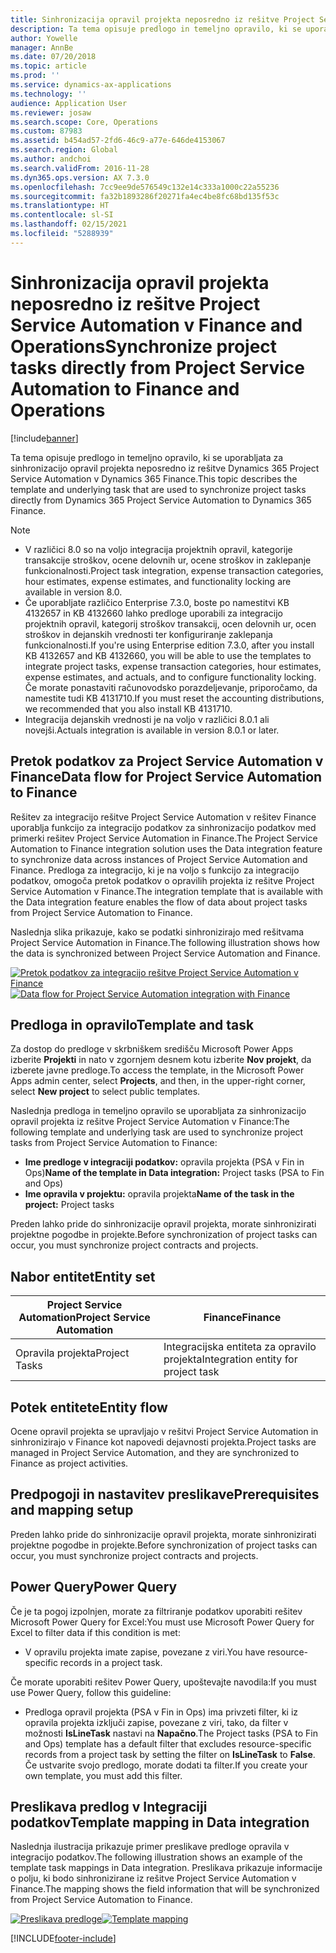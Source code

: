 ```yaml
---
title: Sinhronizacija opravil projekta neposredno iz rešitve Project Service Automation v Finance and Operations
description: Ta tema opisuje predlogo in temeljno opravilo, ki se uporabljata za sinhronizacijo opravil projekta neposredno iz rešitve Microsoft Dynamics 365 Project Service Automation v Dynamics 365 Finance.
author: Yowelle
manager: AnnBe
ms.date: 07/20/2018
ms.topic: article
ms.prod: ''
ms.service: dynamics-ax-applications
ms.technology: ''
audience: Application User
ms.reviewer: josaw
ms.search.scope: Core, Operations
ms.custom: 87983
ms.assetid: b454ad57-2fd6-46c9-a77e-646de4153067
ms.search.region: Global
ms.author: andchoi
ms.search.validFrom: 2016-11-28
ms.dyn365.ops.version: AX 7.3.0
ms.openlocfilehash: 7cc9ee9de576549c132e14c333a1000c22a55236
ms.sourcegitcommit: fa32b1893286f20271fa4ec4be8fc68bd135f53c
ms.translationtype: HT
ms.contentlocale: sl-SI
ms.lasthandoff: 02/15/2021
ms.locfileid: "5288939"
---
```

# <a name="synchronize-project-tasks-directly-from-project-service-automation-to-finance-and-operations"></a><span data-ttu-id="16e99-103">Sinhronizacija opravil projekta neposredno iz rešitve Project Service Automation v Finance and Operations</span><span class="sxs-lookup"><span data-stu-id="16e99-103">Synchronize project tasks directly from Project Service Automation to Finance and Operations</span></span>

[!include[banner](../includes/banner.md)]

<span data-ttu-id="16e99-104">Ta tema opisuje predlogo in temeljno opravilo, ki se uporabljata za sinhronizacijo opravil projekta neposredno iz rešitve Dynamics 365 Project Service Automation v Dynamics 365 Finance.</span><span class="sxs-lookup"><span data-stu-id="16e99-104">This topic describes the template and underlying task that are used to synchronize project tasks directly from Dynamics 365 Project Service Automation to Dynamics 365 Finance.</span></span>

> [!NOTE]
> - <span data-ttu-id="16e99-105">V različici 8.0 so na voljo integracija projektnih opravil, kategorije transakcije stroškov, ocene delovnih ur, ocene stroškov in zaklepanje funkcionalnosti.</span><span class="sxs-lookup"><span data-stu-id="16e99-105">Project task integration, expense transaction categories, hour estimates, expense estimates, and functionality locking are available in version 8.0.</span></span>
> - <span data-ttu-id="16e99-106">Če uporabljate različico Enterprise 7.3.0, boste po namestitvi KB 4132657 in KB 4132660 lahko predloge uporabili za integracijo projektnih opravil, kategorij stroškov transakcij, ocen delovnih ur, ocen stroškov in dejanskih vrednosti ter konfiguriranje zaklepanja funkcionalnosti.</span><span class="sxs-lookup"><span data-stu-id="16e99-106">If you're using Enterprise edition 7.3.0, after you install KB 4132657 and KB 4132660, you will be able to use the templates to integrate project tasks, expense transaction categories, hour estimates, expense estimates, and actuals, and to configure functionality locking.</span></span> <span data-ttu-id="16e99-107">Če morate ponastaviti računovodsko porazdeljevanje, priporočamo, da namestite tudi KB 4131710.</span><span class="sxs-lookup"><span data-stu-id="16e99-107">If you must reset the accounting distributions, we recommended that you also install KB 4131710.</span></span>
> - <span data-ttu-id="16e99-108">Integracija dejanskih vrednosti je na voljo v različici 8.0.1 ali novejši.</span><span class="sxs-lookup"><span data-stu-id="16e99-108">Actuals integration is available in version 8.0.1 or later.</span></span>

## <a name="data-flow-for-project-service-automation-to-finance"></a><span data-ttu-id="16e99-109">Pretok podatkov za Project Service Automation v Finance</span><span class="sxs-lookup"><span data-stu-id="16e99-109">Data flow for Project Service Automation to Finance</span></span>

<span data-ttu-id="16e99-110">Rešitev za integracijo rešitve Project Service Automation v rešitev Finance uporablja funkcijo za integracijo podatkov za sinhronizacijo podatkov med primerki rešitev Project Service Automation in Finance.</span><span class="sxs-lookup"><span data-stu-id="16e99-110">The Project Service Automation to Finance integration solution uses the Data integration feature to synchronize data across instances of Project Service Automation and Finance.</span></span> <span data-ttu-id="16e99-111">Predloga za integracijo, ki je na voljo s funkcijo za integracijo podatkov, omogoča pretok podatkov o opravilih projekta iz rešitve Project Service Automation v Finance.</span><span class="sxs-lookup"><span data-stu-id="16e99-111">The integration template that is available with the Data integration feature enables the flow of data about project tasks from Project Service Automation to Finance.</span></span>

<span data-ttu-id="16e99-112">Naslednja slika prikazuje, kako se podatki sinhronizirajo med rešitvama Project Service Automation in Finance.</span><span class="sxs-lookup"><span data-stu-id="16e99-112">The following illustration shows how the data is synchronized between Project Service Automation and Finance.</span></span>

<span data-ttu-id="16e99-113">[![Pretok podatkov za integracijo rešitve Project Service Automation v Finance](./media/ProjectTasksFlow.png)](./media/ProjectTasksFlow.png)</span><span class="sxs-lookup"><span data-stu-id="16e99-113">[![Data flow for Project Service Automation integration with Finance](./media/ProjectTasksFlow.png)](./media/ProjectTasksFlow.png)</span></span>

## <a name="template-and-task"></a><span data-ttu-id="16e99-114">Predloga in opravilo</span><span class="sxs-lookup"><span data-stu-id="16e99-114">Template and task</span></span>

<span data-ttu-id="16e99-115">Za dostop do predloge v skrbniškem središču Microsoft Power Apps izberite **Projekti** in nato v zgornjem desnem kotu izberite **Nov projekt**, da izberete javne predloge.</span><span class="sxs-lookup"><span data-stu-id="16e99-115">To access the template, in the Microsoft Power Apps admin center, select **Projects**, and then, in the upper-right corner, select **New project** to select public templates.</span></span>

<span data-ttu-id="16e99-116">Naslednja predloga in temeljno opravilo se uporabljata za sinhronizacijo opravil projekta iz rešitve Project Service Automation v Finance:</span><span class="sxs-lookup"><span data-stu-id="16e99-116">The following template and underlying task are used to synchronize project tasks from Project Service Automation to Finance:</span></span>

- <span data-ttu-id="16e99-117">**Ime predloge v integraciji podatkov:** opravila projekta (PSA v Fin in Ops)</span><span class="sxs-lookup"><span data-stu-id="16e99-117">**Name of the template in Data integration:** Project tasks (PSA to Fin and Ops)</span></span>
- <span data-ttu-id="16e99-118">**Ime opravila v projektu:** opravila projekta</span><span class="sxs-lookup"><span data-stu-id="16e99-118">**Name of the task in the project:** Project tasks</span></span>

<span data-ttu-id="16e99-119">Preden lahko pride do sinhronizacije opravil projekta, morate sinhronizirati projektne pogodbe in projekte.</span><span class="sxs-lookup"><span data-stu-id="16e99-119">Before synchronization of project tasks can occur, you must synchronize project contracts and projects.</span></span>

## <a name="entity-set"></a><span data-ttu-id="16e99-120">Nabor entitet</span><span class="sxs-lookup"><span data-stu-id="16e99-120">Entity set</span></span>

| <span data-ttu-id="16e99-121">Project Service Automation</span><span class="sxs-lookup"><span data-stu-id="16e99-121">Project Service Automation</span></span> | <span data-ttu-id="16e99-122">Finance</span><span class="sxs-lookup"><span data-stu-id="16e99-122">Finance</span></span>                             |
|----------------------------|-------------------------------------|
| <span data-ttu-id="16e99-123">Opravila projekta</span><span class="sxs-lookup"><span data-stu-id="16e99-123">Project Tasks</span></span>              | <span data-ttu-id="16e99-124">Integracijska entiteta za opravilo projekta</span><span class="sxs-lookup"><span data-stu-id="16e99-124">Integration entity for project task</span></span> |

## <a name="entity-flow"></a><span data-ttu-id="16e99-125">Potek entitete</span><span class="sxs-lookup"><span data-stu-id="16e99-125">Entity flow</span></span>

<span data-ttu-id="16e99-126">Ocene opravil projekta se upravljajo v rešitvi Project Service Automation in sinhronizirajo v Finance kot napovedi dejavnosti projekta.</span><span class="sxs-lookup"><span data-stu-id="16e99-126">Project tasks are managed in Project Service Automation, and they are synchronized to Finance as project activities.</span></span>

## <a name="prerequisites-and-mapping-setup"></a><span data-ttu-id="16e99-127">Predpogoji in nastavitev preslikave</span><span class="sxs-lookup"><span data-stu-id="16e99-127">Prerequisites and mapping setup</span></span>

<span data-ttu-id="16e99-128">Preden lahko pride do sinhronizacije opravil projekta, morate sinhronizirati projektne pogodbe in projekte.</span><span class="sxs-lookup"><span data-stu-id="16e99-128">Before synchronization of project tasks can occur, you must synchronize project contracts and projects.</span></span>

## <a name="power-query"></a><span data-ttu-id="16e99-129">Power Query</span><span class="sxs-lookup"><span data-stu-id="16e99-129">Power Query</span></span>

<span data-ttu-id="16e99-130">Če je ta pogoj izpolnjen, morate za filtriranje podatkov uporabiti rešitev Microsoft Power Query for Excel:</span><span class="sxs-lookup"><span data-stu-id="16e99-130">You must use Microsoft Power Query for Excel to filter data if this condition is met:</span></span>

- <span data-ttu-id="16e99-131">V opravilu projekta imate zapise, povezane z viri.</span><span class="sxs-lookup"><span data-stu-id="16e99-131">You have resource-specific records in a project task.</span></span>

<span data-ttu-id="16e99-132">Če morate uporabiti rešitev Power Query, upoštevajte navodila:</span><span class="sxs-lookup"><span data-stu-id="16e99-132">If you must use Power Query, follow this guideline:</span></span>

- <span data-ttu-id="16e99-133">Predloga opravil projekta (PSA v Fin in Ops) ima privzeti filter, ki iz opravila projekta izključi zapise, povezane z viri, tako, da filter v možnosti **IsLineTask** nastavi na **Napačno**.</span><span class="sxs-lookup"><span data-stu-id="16e99-133">The Project tasks (PSA to Fin and Ops) template has a default filter that excludes resource-specific records from a project task by setting the filter on **IsLineTask** to **False**.</span></span> <span data-ttu-id="16e99-134">Če ustvarite svojo predlogo, morate dodati ta filter.</span><span class="sxs-lookup"><span data-stu-id="16e99-134">If you create your own template, you must add this filter.</span></span>

## <a name="template-mapping-in-data-integration"></a><span data-ttu-id="16e99-135">Preslikava predlog v Integraciji podatkov</span><span class="sxs-lookup"><span data-stu-id="16e99-135">Template mapping in Data integration</span></span>

<span data-ttu-id="16e99-136">Naslednja ilustracija prikazuje primer preslikave predloge opravila v integracijo podatkov.</span><span class="sxs-lookup"><span data-stu-id="16e99-136">The following illustration shows an example of the template task mappings in Data integration.</span></span> <span data-ttu-id="16e99-137">Preslikava prikazuje informacije o polju, ki bodo sinhronizirane iz rešitve Project Service Automation v Finance.</span><span class="sxs-lookup"><span data-stu-id="16e99-137">The mapping shows the field information that will be synchronized from Project Service Automation to Finance.</span></span>

<span data-ttu-id="16e99-138">[![Preslikava predloge](./media/ProjectTasksMapping.png)](./media/ProjectTasksMapping.png)</span><span class="sxs-lookup"><span data-stu-id="16e99-138">[![Template mapping](./media/ProjectTasksMapping.png)](./media/ProjectTasksMapping.png)</span></span>


[!INCLUDE[footer-include](../includes/footer-banner.md)]